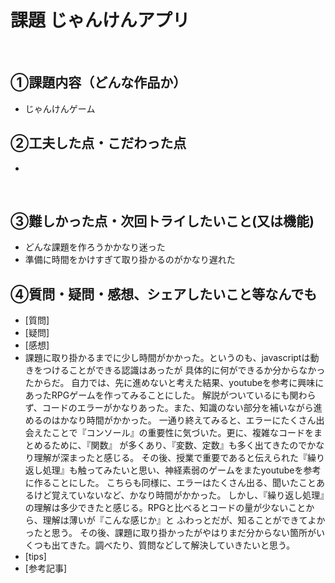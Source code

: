 # 課題 じゃんけんアプリ
​
## ①課題内容（どんな作品か）
- じゃんけんゲーム
​
## ②工夫した点・こだわった点
- 
​
## ③難しかった点・次回トライしたいこと(又は機能)
- どんな課題を作ろうかかなり迷った
- 準備に時間をかけすぎて取り掛かるのがかなり遅れた
​
## ④質問・疑問・感想、シェアしたいこと等なんでも
- [質問]
- [疑問]
- [感想]
- 課題に取り掛かるまでに少し時間がかかった。というのも、javascriptは動きをつけることができる認識はあったが
具体的に何ができるか分からなかったからだ。
自力では、先に進めないと考えた結果、youtubeを参考に興味にあったRPGゲームを作ってみることにした。
解説がついているにも関わらず、コードのエラーがかなりあった。また、知識のない部分を補いながら進めるのはかなり時間がかかった。
一通り終えてみると、エラーにたくさん出会えたことで『コンソール』の重要性に気づいた。更に、複雑なコードをまとめるために、『関数』
が多くあり、『変数、定数』も多く出てきたのでかなり理解が深まったと感じる。
その後、授業で重要であると伝えられた『繰り返し処理』も触ってみたいと思い、神経素弱のゲームをまたyoutubeを参考に作ることにした。
こちらも同様に、エラーはたくさん出る、聞いたことあるけど覚えていないなど、かなり時間がかかった。
しかし、『繰り返し処理』の理解は多少できたと感じる。RPGと比べるとコードの量が少ないことから、理解は薄いが『こんな感じか』と
ふわっとだが、知ることができてよかったと思う。
その後、課題に取り掛かったがやはりまだ分からない箇所がいくつも出てきた。調べたり、質問などして解決していきたいと思う。
- [tips]
- [参考記事]